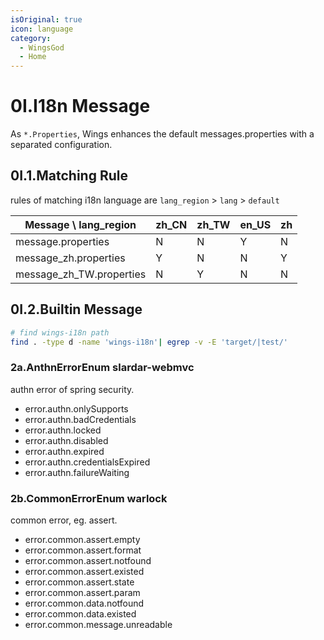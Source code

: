 ```yaml
---
isOriginal: true
icon: language
category:
  - WingsGod
  - Home
---
```


# 0I.I18n Message

As `*.Properties`, Wings enhances the default messages.properties with a separated configuration.

## 0I.1.Matching Rule

rules of matching i18n language are `lang_region` > `lang` > `default`

| Message \ lang_region   | zh_CN | zh_TW | en_US | zh |
| ----------------------- | ----- | ----- | ----- | -- |
|message.properties       | N     | N     | Y     | N  |
|message_zh.properties    | Y     | N     | N     | Y  |
|message_zh_TW.properties | N     | Y     | N     | N  |

## 0I.2.Builtin Message

```bash
# find wings-i18n path
find . -type d -name 'wings-i18n'| egrep -v -E 'target/|test/'
```

### 2a.AnthnErrorEnum slardar-webmvc

authn error of spring security.

* error.authn.onlySupports
* error.authn.badCredentials
* error.authn.locked
* error.authn.disabled
* error.authn.expired
* error.authn.credentialsExpired
* error.authn.failureWaiting

### 2b.CommonErrorEnum warlock

common error, eg. assert.

* error.common.assert.empty
* error.common.assert.format
* error.common.assert.notfound
* error.common.assert.existed
* error.common.assert.state
* error.common.assert.param
* error.common.data.notfound
* error.common.data.existed
* error.common.message.unreadable
